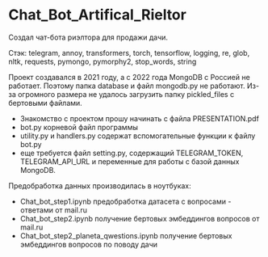 # Chat_Bot_Artifical_Rieltor
Создал чат-бота риэлтора для продажи дачи.

Стэк: telegram, annoy, transformers, torch, tensorflow, logging, re, glob, nltk, requests, pymongo, pymorphy2, stop_words, string

   Проект создавался в 2021 году, а с 2022 года MongoDB с Россией не работает. 
Поэтому папка database и файл mongodb.py не работают.
Из-за огромного размера не удалось загрузить папку pickled_files с бертовыми файлами. 
   -    Знакомство с проектом прошу начинать с файла PRESENTATION.pdf
   -    bot.py корневой файл программы
   -    utility.py и handlers.py содержат вспомогательные функции к файлу bot.py
   -    еще требуется файл setting.py, содержащий TELEGRAM_TOKEN, TELEGRAM_API_URL и переменные для работы с базой данных MongoDB.

   Предобработка данных производилась в ноутбуках: 
   -    Chat_bot_step1.ipynb предобработка датасета с вопросами - ответами от mail.ru
   -    Chat_bot_step2.ipynb получение бертовых эмбеддингов вопросов от mail.ru
   -    Chat_bot_step2_planeta_qwestions.ipynb получение бертовых эмбеддингов вопросов по поводу дачи

